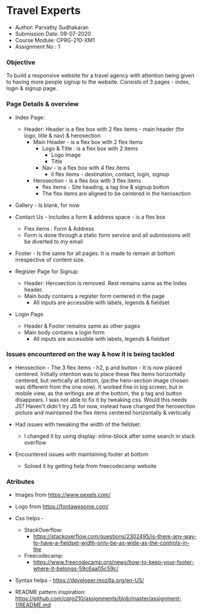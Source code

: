 # Travel Experts

- Author: Parvathy Sudhakaran
- Submission Date: 09-07-2020
- Course Module: CPRG-210-XM1
- Assignment No : 1

### Objective

To build a responsive website for a travel agency with attention being given to having more people signup to the website. Consists of 3 pages - index, login & signup page.

### Page Details & overview

- Index Page:
  - Header: Header is a flex box with 2 flex items - main header (for logo, title & nav) & herosection
    - Main Header - is a flex box with 2 flex items 
      - Logo & Title : is a flex box with 2 items
        - Logo Image
        - Title
      - Nav - is a flex box with 4 flex items
        - li flex items - destination, contact, login, signup
    - Herosection - is a flex box with 3 flex items
      - flex items - Site heading, a tag line & signup button
      - The flex items are aligned to be centered in the herosection
    
 - Gallery - Is blank, for now

 - Contact Us - Includes a form & address space - is a flex box
   - Flex items : Form & Address
   - Form is done through a static form service and all submissions will be diverted to my email

 - Footer - Is the same for all pages. It is made to remain at bottom irrespective of content size.

- Register Page for Signup:
  - Header: Herosection is removed. Rest remains same as the Index header. 
  - Main body contains a register form centered in the page
    - All inputs are accessible with labels, legends & fieldset

- Login Page 
  - Header & Footer remains same as other pages
  - Main body contains a login form 
    - All inputs are accessible with labels, legends & fieldset

### Issues encountered on the way & how it is being tackled
 - Herosection - The 3 flex items - h2, p and button - It is now placed centered. Initially intention was to place these flex items horizontally centered, but vertically at bottom, (ps:the hero-section image chosen was different from the one now). It worked fine in big screen, but in mobile view, as the writings are at the bottom, the p tag and button disappears. I was not able to fix it by tweaking css. Would this needs JS? Haven't didn't try JS for now, instead have changed the herosection picture and maintained the flex items centered horizontally & vertically

 - Had issues with tweaking the width of the fieldset. 
    - I changed it by using display: inline-block after some search in stack overflow 

 - Encountered issues with maintaining footer at bottom
   - Solved it by getting help from freecodecamp website
   
### Atributes
- Images from https://www.pexels.com/ 
- Logo from https://fontawesome.com/
- Css helps -
  - StackOverflow: 
    - https://stackoverflow.com/questions/2302495/is-there-any-way-to-have-a-fieldset-width-only-be-as-wide-as-the-controls-in-the 
  - Freecodecamp:
    - https://www.freecodecamp.org/news/how-to-keep-your-footer-where-it-belongs-59c6aa05c59c/
   
- Syntax helps - https://developer.mozilla.org/en-US/
- README pattern inspiration: https://github.com/cprg210/assignments/blob/master/assignment-1/README.md






